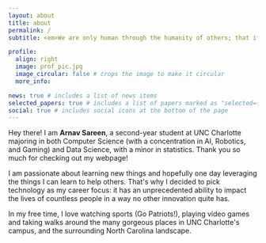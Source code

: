 ```yaml
---
layout: about
title: about
permalink: /
subtitle: <em>We are only human through the humanity of others; that if we are to accomplish anything in this world it will be in equal measure due to the work and achievement of others</em> — Nelson Mandela

profile:
  align: right
  image: prof_pic.jpg
  image_circular: false # crops the image to make it circular
  more_info:

news: true # includes a list of news items
selected_papers: true # includes a list of papers marked as "selected={true}"
social: true # includes social icons at the bottom of the page
---
```

Hey there! I am **Arnav Sareen**, a second-year student at UNC Charlotte majoring in both Computer Science (with a concentration in AI, Robotics, and Gaming) and Data Science, with a minor in statistics. Thank you so much for checking out my webpage!

I am passionate about learning new things and hopefully one day leveraging the things I can learn to help others. That's why I decided to pick technology as my career focus: it has an unprecedented ability to impact the lives of countless people in a way no other innovation quite has. 

In my free time, I love watching sports (Go Patriots!), playing video games and taking walks around the many gorgeous places in UNC Charlotte's campus, and the surrounding North Carolina landscape. 

<!-- Write your biography here. Tell the world about yourself. Link to your favorite [subreddit](http://reddit.com). You can put a picture in, too. The code is already in, just name your picture `prof_pic.jpg` and put it in the `img/` folder.

Put your address / P.O. box / other info right below your picture. You can also disable any of these elements by editing `profile` property of the YAML header of your `_pages/about.md`. Edit `_bibliography/papers.bib` and Jekyll will render your [publications page](/al-folio/publications/) automatically.

Link to your social media connections, too. This theme is set up to use [Font Awesome icons](https://fontawesome.com/) and [Academicons](https://jpswalsh.github.io/academicons/), like the ones below. Add your Facebook, Twitter, LinkedIn, Google Scholar, or just disable all of them. -->
